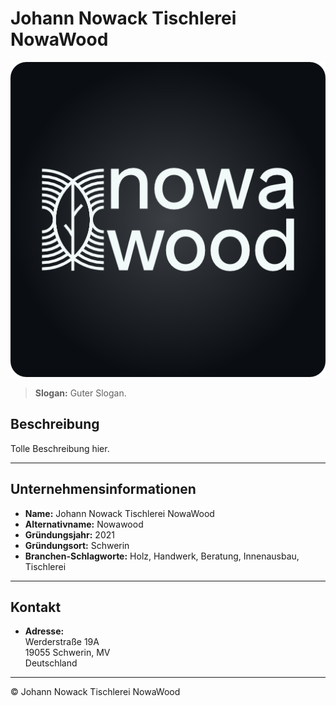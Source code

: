 # Johann Nowack Tischlerei NowaWood

![NowaWood Logo](/profile/nowawood_brand-horizontal_icon.png?raw=true)

> **Slogan:** Guter Slogan.

## Beschreibung

Tolle Beschreibung hier.

---

## Unternehmensinformationen

- **Name:** Johann Nowack Tischlerei NowaWood  
- **Alternativname:** Nowawood 
- **Gründungsjahr:** 2021  
- **Gründungsort:** Schwerin 
- **Branchen-Schlagworte:** Holz, Handwerk, Beratung, Innenausbau, Tischlerei  

---

## Kontakt

- **Adresse:**  
  Werderstraße 19A  
  19055 Schwerin, MV  
  Deutschland
  
---

© Johann Nowack Tischlerei NowaWood
